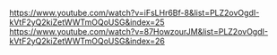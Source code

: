 https://www.youtube.com/watch?v=iFsLHr6Bf-8&list=PLZ2ovOgdI-kVtF2yQ2kiZetWWTmOQoUSG&index=25
https://www.youtube.com/watch?v=87HowzourJM&list=PLZ2ovOgdI-kVtF2yQ2kiZetWWTmOQoUSG&index=26